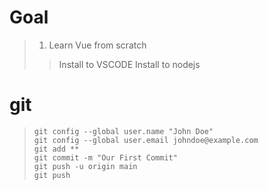 # Goal
> 1) Learn Vue from scratch
>> Install to VSCODE 
>> Install to nodejs


# git
> ```git init
> git config --global user.name "John Doe"
> git config --global user.email johndoe@example.com
> git add **
> git commit -m "Our First Commit"
> git push -u origin main
> git push
> ```


